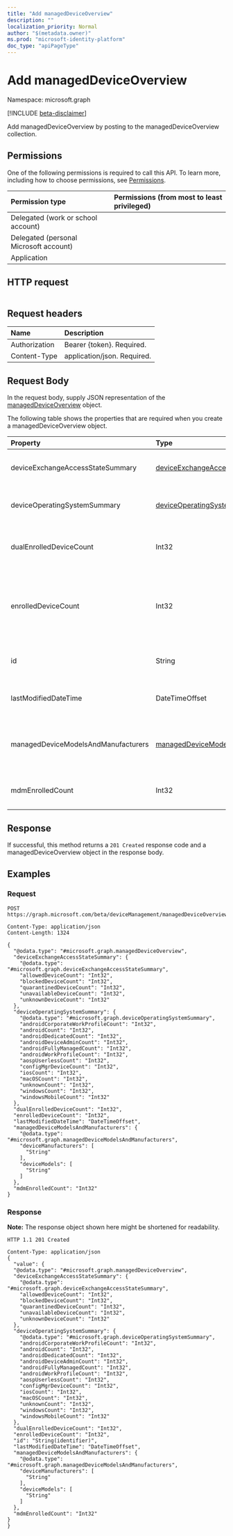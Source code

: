 ```yaml
---
title: "Add managedDeviceOverview"
description: ""
localization_priority: Normal
author: "$(metadata.owner)"
ms.prod: "microsoft-identity-platform"
doc_type: "apiPageType"
---
```


# Add managedDeviceOverview

Namespace: microsoft.graph

[!INCLUDE [beta-disclaimer](../../includes/beta-disclaimer.md)]

Add managedDeviceOverview by posting to the managedDeviceOverview collection.

## Permissions

One of the following permissions is required to call this API. To learn more, including how to choose permissions, see [Permissions](/graph/permissions-reference).

| Permission type                        | Permissions (from most to least privileged) |
| :------------------------------------- | :------------------------------------------ |
| Delegated (work or school account)     |                                             |
| Delegated (personal Microsoft account) |                                             |
| Application                            |                                             |

## HTTP request

<!-- {
  "blockType": "ignored"
}
-->

```http

```

## Request headers

| Name          | Description                 |
| :------------ | :-------------------------- |
| Authorization | Bearer {token}. Required.   |
| Content-Type  | application/json. Required. |

## Request Body

In the request body, supply JSON representation of the [managedDeviceOverview](../resources/intune-manageddeviceoverview.md) object.

<!-- Actions and Functions -->

<!-- CRUD Methods -->

The following table shows the properties that are required when you create a managedDeviceOverview object.

| Property                            | Type                                                                                       | Description                                                                          |
| :---------------------------------- | :----------------------------------------------------------------------------------------- | :----------------------------------------------------------------------------------- |
| deviceExchangeAccessStateSummary    | [deviceExchangeAccessStateSummary](../resources/deviceexchangeaccessstatesummary.md)       | Distribution of Exchange Access State in Intune                                      |
| deviceOperatingSystemSummary        | [deviceOperatingSystemSummary](../resources/deviceoperatingsystemsummary.md)               | Device operating system summary.                                                     |
| dualEnrolledDeviceCount             | Int32                                                                                      | The number of devices enrolled in both MDM and EAS                                   |
| enrolledDeviceCount                 | Int32                                                                                      | Total enrolled device count. Does not include PC devices managed via Intune PC Agent |
| id                                  | String                                                                                     | Unique Identifier for the summary Read-only.                                         |
| lastModifiedDateTime                | DateTimeOffset                                                                             | Last modified date time of device overview                                           |
| managedDeviceModelsAndManufacturers | [managedDeviceModelsAndManufacturers](../resources/manageddevicemodelsandmanufacturers.md) | Models and Manufactures meatadata for managed devices in the account                 |
| mdmEnrolledCount                    | Int32                                                                                      | The number of devices enrolled in MDM                                                |

## Response

If successful, this method returns a `201 Created` response code and a managedDeviceOverview object in the response body.

## Examples

### Request

<!-- {
  "blockType": "request",
  "name": "add_manageddeviceoverview"
}
-->

```http
POST https://graph.microsoft.com/beta/deviceManagement/managedDeviceOverview

Content-Type: application/json
Content-Length: 1324

{
  "@odata.type": "#microsoft.graph.managedDeviceOverview",
  "deviceExchangeAccessStateSummary": {
    "@odata.type": "#microsoft.graph.deviceExchangeAccessStateSummary",
    "allowedDeviceCount": "Int32",
    "blockedDeviceCount": "Int32",
    "quarantinedDeviceCount": "Int32",
    "unavailableDeviceCount": "Int32",
    "unknownDeviceCount": "Int32"
  },
  "deviceOperatingSystemSummary": {
    "@odata.type": "#microsoft.graph.deviceOperatingSystemSummary",
    "androidCorporateWorkProfileCount": "Int32",
    "androidCount": "Int32",
    "androidDedicatedCount": "Int32",
    "androidDeviceAdminCount": "Int32",
    "androidFullyManagedCount": "Int32",
    "androidWorkProfileCount": "Int32",
    "aospUserlessCount": "Int32",
    "configMgrDeviceCount": "Int32",
    "iosCount": "Int32",
    "macOSCount": "Int32",
    "unknownCount": "Int32",
    "windowsCount": "Int32",
    "windowsMobileCount": "Int32"
  },
  "dualEnrolledDeviceCount": "Int32",
  "enrolledDeviceCount": "Int32",
  "lastModifiedDateTime": "DateTimeOffset",
  "managedDeviceModelsAndManufacturers": {
    "@odata.type": "#microsoft.graph.managedDeviceModelsAndManufacturers",
    "deviceManufacturers": [
      "String"
    ],
    "deviceModels": [
      "String"
    ]
  },
  "mdmEnrolledCount": "Int32"
}

```

### Response

**Note:** The response object shown here might be shortened for readability.

<!-- {
  "blockType": "response",
  "truncated": true,
  "@odata.type": "microsoft.management.services.api.managedDeviceOverview"
}
-->

```http
HTTP 1.1 201 Created

Content-Type: application/json
{
  "value": {
  "@odata.type": "#microsoft.graph.managedDeviceOverview",
  "deviceExchangeAccessStateSummary": {
    "@odata.type": "#microsoft.graph.deviceExchangeAccessStateSummary",
    "allowedDeviceCount": "Int32",
    "blockedDeviceCount": "Int32",
    "quarantinedDeviceCount": "Int32",
    "unavailableDeviceCount": "Int32",
    "unknownDeviceCount": "Int32"
  },
  "deviceOperatingSystemSummary": {
    "@odata.type": "#microsoft.graph.deviceOperatingSystemSummary",
    "androidCorporateWorkProfileCount": "Int32",
    "androidCount": "Int32",
    "androidDedicatedCount": "Int32",
    "androidDeviceAdminCount": "Int32",
    "androidFullyManagedCount": "Int32",
    "androidWorkProfileCount": "Int32",
    "aospUserlessCount": "Int32",
    "configMgrDeviceCount": "Int32",
    "iosCount": "Int32",
    "macOSCount": "Int32",
    "unknownCount": "Int32",
    "windowsCount": "Int32",
    "windowsMobileCount": "Int32"
  },
  "dualEnrolledDeviceCount": "Int32",
  "enrolledDeviceCount": "Int32",
  "id": "String(identifier)",
  "lastModifiedDateTime": "DateTimeOffset",
  "managedDeviceModelsAndManufacturers": {
    "@odata.type": "#microsoft.graph.managedDeviceModelsAndManufacturers",
    "deviceManufacturers": [
      "String"
    ],
    "deviceModels": [
      "String"
    ]
  },
  "mdmEnrolledCount": "Int32"
}
}

```